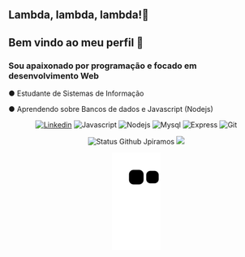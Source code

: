 ## Lambda, lambda, lambda!🖖 
Bem vindo ao meu perfil 🖤
-----------------------------------------------------------------------------------------------------------------------------------------------------------------------
<h3> Sou apaixonado por programação e focado em desenvolvimento Web </h3>
 <p>● Estudante de Sistemas de Informação </p>
 <p>● Aprendendo sobre Bancos de dados e Javascript (Nodejs) </p>

<div align="center">
 
[![Linkedin](https://img.shields.io/badge/LinkedIn-0077B5?style=for-the-badge&logo=linkedin&logoColor=white)](https://www.linkedin.com/in/jo%C3%A3o-pedro-ignacio-ramos-b50296221/)   ![Javascript](https://img.shields.io/badge/JavaScript-F7DF1E?style=for-the-badge&logo=javascript&logoColor=black)  ![Nodejs](https://img.shields.io/badge/Node.js-43853D?style=for-the-badge&logo=node.js&logoColor=white)  ![Mysql](https://img.shields.io/badge/MySQL-00000F?style=for-the-badge&logo=mysql&logoColor=white) ![Express](https://img.shields.io/badge/Express.js-404D59?style=for-the-badge) ![Git](https://img.shields.io/badge/Git-E34F26?style=for-the-badge&logo=git&logoColor=white)
 
</div>

<div align="center">
<img width="450em" alt="Status Github Jpiramos" src="https://github-readme-stats.vercel.app/api?username=Jpiramos&show_icons=true&theme=dracula" />
<img height="178em" src="https://github-readme-stats.vercel.app/api/top-langs/?username=Jpiramos&layout=compact&langs_count=7&theme=dracula"/>

![Snake animation](https://github.com/Jpiramos/Jpiramos/blob/output/github-contribution-grid-snake.svg)
 
</div>



